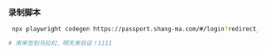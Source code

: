 ### 录制脚本

```bash
 npx playwright codegen https://passport.shang-ma.com/#/login?redirect_url=https%3A%2F%2Fwww.shmarathon.com%2F#/user/info
```

```bash
# 用来签到马拉松，明天来验证！1111
```
